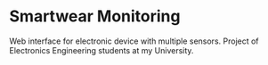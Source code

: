# Smartwear Monitoring
Web interface for electronic device with multiple sensors. Project of Electronics Engineering students at my University.